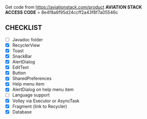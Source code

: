 
Get code from https://aviationstack.com/product
**AVIATION STACK ACCESS CODE** = 8e4f8a6f95d24ccff2a43f8f7a05546c

## CHECKLIST

- [ ] Javadoc folder
- [x] RecyclerView
- [x] Toast
- [x] SnackBar
- [x] AlertDialog
- [x] EditText
- [x] Button
- [x] SharedPreferences
- [x] Help menu item
- [x] AlertDialog on help menu item
- [ ] Language support
- [x] Volley via Executor or AsyncTask
- [x] Fragment (link to Recycler)
- [x] Database
